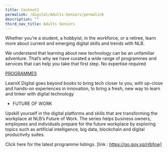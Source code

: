```yaml
---
title: Content2
permalink: /digital/Adults-Seniors/permalink
description: ""
third_nav_title: Adults Seniors
---
```

Whether you’re a student, a hobbyist, in the workforce, or a retiree, learn more about current and emerging digital skills and trends with NLB. 

We understand that learning about new technology can be an unfamiliar adventure. That’s why we have curated a wide range of programmes and services that can help you take that first step. No expertise required

<u>PROGRAMMES</u>

LearnX Digital goes beyond books to bring tech closer to you, with up-close and hands-on experiences in innovation, to bring a fresh, new way to learn and tinker with digital technology

* FUTURE OF WORK

Upskill yourself in the digital platforms and skills that are transforming the workplace at NLB’s Future of Work.
The series helps business owners, employees and individuals prepare for the future workplace by exploring topics such as artificial intelligence, big data, blockchain and digital productivity suites. 

Click here for the latest programme listings.
[link : https://go.gov.sg/nlbfow]


